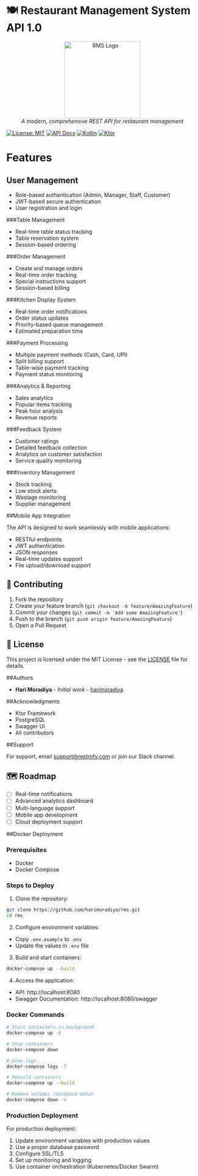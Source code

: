 # 🍽️ Restaurant Management System API 1.0

<p align="center">
  <img src="docs/images/rms-logo.png" alt="RMS Logo" width="200"/>
  <br>
  <i>A modern, comprehensive REST API for restaurant management</i>
</p>

[![License: MIT](https://img.shields.io/badge/License-MIT-yellow.svg)](https://opensource.org/licenses/MIT)
[![API Docs](https://img.shields.io/badge/API-Documentation-blue)](http://localhost:8080/swagger)
[![Kotlin](https://img.shields.io/badge/kotlin-1.9.0-blue.svg?logo=kotlin)](http://kotlinlang.org)
[![Ktor](https://img.shields.io/badge/ktor-3.0.1-blue.svg)](https://ktor.io/)

# Features

## User Management
- Role-based authentication (Admin, Manager, Staff, Customer)
- JWT-based secure authentication
- User registration and login

###Table Management
- Real-time table status tracking
- Table reservation system
- Session-based ordering

###Order Management
- Create and manage orders
- Real-time order tracking
- Special instructions support
- Session-based billing

###Kitchen Display System
- Real-time order notifications
- Order status updates
- Priority-based queue management
- Estimated preparation time

###Payment Processing
- Multiple payment methods (Cash, Card, UPI)
- Split billing support
- Table-wise payment tracking
- Payment status monitoring

###Analytics & Reporting
- Sales analytics
- Popular items tracking
- Peak hour analysis
- Revenue reports

###Feedback System
- Customer ratings
- Detailed feedback collection
- Analytics on customer satisfaction
- Service quality monitoring

###Inventory Management
- Stock tracking
- Low stock alerts
- Wastage monitoring
- Supplier management


##Mobile App Integration

The API is designed to work seamlessly with mobile applications:
- RESTful endpoints
- JWT authentication
- JSON responses
- Real-time updates support
- File upload/download support

## 🤝 Contributing

1. Fork the repository
2. Create your feature branch (`git checkout -b feature/AmazingFeature`)
3. Commit your changes (`git commit -m 'Add some AmazingFeature'`)
4. Push to the branch (`git push origin feature/AmazingFeature`)
5. Open a Pull Request

## 📄 License

This project is licensed under the MIT License - see the [LICENSE](LICENSE) file for details.

##Authors

- **Hari Moradiya** - *Initial work* - [harimoradiya](https://github.com/harimoradiya)

##Acknowledgments

- Ktor Framework
- PostgreSQL
- Swagger UI
- All contributors

##Support

For support, email support@restrofy.com or join our Slack channel.

## 🗺️ Roadmap

- [ ] Real-time notifications
- [ ] Advanced analytics dashboard
- [ ] Multi-language support
- [ ] Mobile app development
- [ ] Cloud deployment support

##Docker Deployment

### Prerequisites
- Docker
- Docker Compose

### Steps to Deploy

1. Clone the repository:
```bash
git clone https://github.com/harimoradiya/rms.git
cd rms
```

2. Configure environment variables:
- Copy `.env.example` to `.env`
- Update the values in `.env` file

3. Build and start containers:
```bash
docker-compose up --build
```

4. Access the application:
- API: http://localhost:8080
- Swagger Documentation: http://localhost:8080/swagger

### Docker Commands

```bash
# Start containers in background
docker-compose up -d

# Stop containers
docker-compose down

# View logs
docker-compose logs -f

# Rebuild containers
docker-compose up --build

# Remove volumes (database data)
docker-compose down -v
```

### Production Deployment

For production deployment:
1. Update environment variables with production values
2. Use a proper database password
3. Configure SSL/TLS
4. Set up monitoring and logging
5. Use container orchestration (Kubernetes/Docker Swarm)
